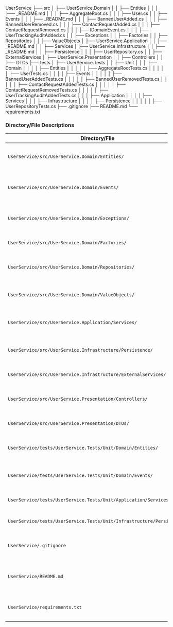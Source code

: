 
UserService
├── src
│   ├── UserService.Domain
│   │   ├── Entities
│   │   │   ├── _README.md
│   │   │   ├── AggregateRoot.cs
│   │   │   ├── User.cs
│   │   ├── Events
│   │   │   ├── _README.md
│   │   │   ├── BannedUserAdded.cs
│   │   │   ├── BannedUserRemoved.cs
│   │   │   ├── ContactRequestAdded.cs
│   │   │   ├── ContactRequestRemoved.cs
│   │   │   ├── IDomainEvent.cs
│   │   │   ├── UserTrackingAuditAdded.cs
│   │   ├── Exceptions
│   │   ├── Factories
│   │   ├── Repositories
│   │   ├── ValueObjects
│   ├── UserService.Application
│   │   ├── _README.md
│   │   ├── Services
│   ├── UserService.Infrastructure
│   │   ├── _README.md
│   │   ├── Persistence
│   │   │   ├── UserRepository.cs
│   │   ├── ExternalServices
│   ├── UserService.Presentation
│   │   ├── Controllers
│   │   ├── DTOs
├── tests
│   ├── UserService.Tests
│   │   ├── Unit
│   │   │   ├── Domain
│   │   │   │   ├── Entities
│   │   │   │   │   ├── AggregateRootTests.cs
│   │   │   │   │   ├── UserTests.cs
│   │   │   │   ├── Events
│   │   │   │   │   ├── BannedUserAddedTests.cs
│   │   │   │   │   ├── BannedUserRemovedTests.cs
│   │   │   │   │   ├── ContactRequestAddedTests.cs
│   │   │   │   │   ├── ContactRequestRemovedTests.cs
│   │   │   │   │   ├── UserTrackingAuditAddedTests.cs
│   │   │   ├── Application
│   │   │   │   ├── Services
│   │   │   ├── Infrastructure
│   │   │   │   ├── Persistence
│   │   │   │   │   ├── UserRepositoryTests.cs
├── .gitignore
├── README.md
└── requirements.txt


### Directory/File Descriptions

| Directory/File                          | Description                                                   |
|-----------------------------------------|---------------------------------------------------------------|
| `UserService/src/UserService.Domain/Entities/`     | Domain entities representing core business concepts.          |
| `UserService/src/UserService.Domain/Events/`       | Domain events capturing significant changes or actions.       |
| `UserService/src/UserService.Domain/Exceptions/`   | Custom exceptions specific to domain logic.                    |
| `UserService/src/UserService.Domain/Factories/`    | Factories for creating domain objects.                         |
| `UserService/src/UserService.Domain/Repositories/` | Interfaces or base classes for data access operations.         |
| `UserService/src/UserService.Domain/ValueObjects/`  | Immutable value objects used within the domain.                |
| `UserService/src/UserService.Application/Services/` | Application services implementing business logic.             |
| `UserService/src/UserService.Infrastructure/Persistence/` | Data access logic, including repository implementations.   |
| `UserService/src/UserService.Infrastructure/ExternalServices/` | Integration with external services or APIs.             |
| `UserService/src/UserService.Presentation/Controllers/` | API controllers handling HTTP requests and responses.       |
| `UserService/src/UserService.Presentation/DTOs/`      | Data Transfer Objects for API input and output.              |
| `UserService/tests/UserService.Tests/Unit/Domain/Entities/` | Unit tests for domain entities and aggregate roots.    |
| `UserService/tests/UserService.Tests/Unit/Domain/Events/` | Unit tests for domain events and event handlers.       |
| `UserService/tests/UserService.Tests/Unit/Application/Services/` | Unit tests for application layer services.         |
| `UserService/tests/UserService.Tests/Unit/Infrastructure/Persistence/` | Unit tests for repository implementations.   |
| `UserService/.gitignore`                  | Specifies files and directories to ignore in version control. |
| `UserService/README.md`                   | Project documentation providing an overview and instructions. |
| `UserService/requirements.txt`            | Lists dependencies required for the project.                   |



